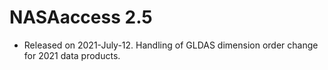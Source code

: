 # NASAaccess 2.5

* Released on 2021-July-12. Handling of GLDAS dimension order change for 2021 data products.
